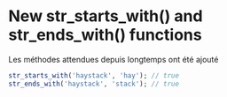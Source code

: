 # New str_starts_with() and str_ends_with() functions

Les méthodes attendues depuis longtemps ont été ajouté

```php
str_starts_with('haystack', 'hay'); // true
str_ends_with('haystack', 'stack'); // true
```
